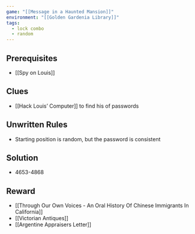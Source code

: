 ```yaml
---
game: "[[Message in a Haunted Mansion]]"
environment: "[[Golden Gardenia Library]]"
tags:
  - lock combo
  - random
---
```

## Prerequisites
* [[Spy on Louis]]
## Clues
* [[Hack Louis’ Computer]] to find his of passwords
## Unwritten Rules
* Starting position is random, but the password is consistent
## Solution
* 4653-4868
## Reward
- [[Through Our Own Voices - An Oral History Of Chinese Immigrants In California]]
- [[Victorian Antiques]]
- [[Argentine Appraisers Letter]]